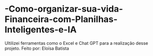 # -Como-organizar-sua-vida-Financeira-com-Planilhas-Inteligentes-e-IA
Ultilizei ferramentas como o Excel e Chat GPT para a realização desse projeto. Feito por: Eloísa Batista

